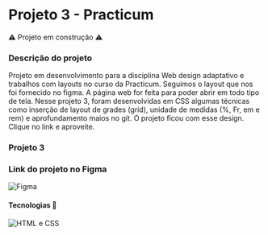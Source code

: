 # Projeto 3 - Practicum

:warning: Projeto em construção :warning:

### Descrição do projeto

Projeto em desenvolvimento para a disciplina Web design adaptativo e trabalhos com layouts no curso da Practicum.
Seguimos o layout que nos foi fornecido no figma.
A página web for feita para poder abrir em todo tipo de tela.
Nesse projeto 3, foram desenvolvidas em CSS algumas técnicas como inserção de layout de grades (grid), unidade de medidas (%, Fr, em e rem) e aprofundamento maios no git.
O projeto ficou com esse design. Clique no link e aproveite.

### Projeto 3


### Link do projeto no Figma

![Figma](https://www.figma.com/file/GrMXsb1nThoKf3LFc42Bbh/WEB%2C-Sprint-3-%3A-De-P%C3%A1tria-para-P%C3%A1tria-%7C-desktop-%2B-mobile?node-id=0%3A1&t=gMdGpwqMyiIAIa7w-0)

#### Tecnologias :microscope:

![HTML e CSS](https://user-images.githubusercontent.com/94860715/199718928-6bac2f44-ed10-4744-90d1-35f69714c667.jpg)
